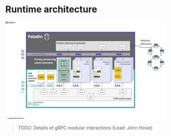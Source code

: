 # Runtime architecture

![Runtime Architecture](./diagrams/architecture_overview.jpg)

> TODO: Details of gRPC modular interactions (Lead: John Hosie)